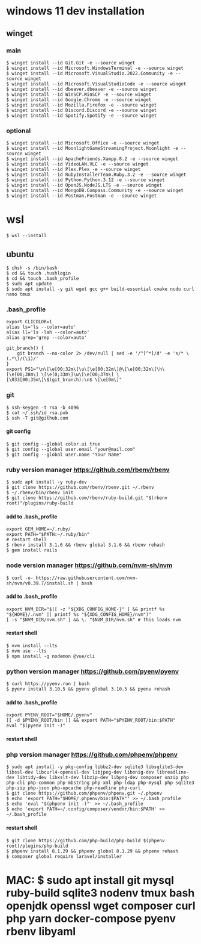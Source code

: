 # windows 11 dev installation
## winget
### main
    $ winget install --id Git.Git -e --source winget
    $ winget install --id Microsoft.WindowsTerminal -e --source winget
    $ winget install --id Microsoft.VisualStudio.2022.Community -e --source winget
    $ winget install --id Microsoft.VisualStudioCode -e --source winget
    $ winget install --id dbeaver.dbeaver -e --source winget
    $ winget install --id WinSCP.WinSCP -e --source winget
    $ winget install --id Google.Chrome -e --source winget
    $ winget install --id Mozilla.Firefox -e --source winget
    $ winget install --id Discord.Discord -e --source winget
    $ winget install --id Spotify.Spotify -e --source winget

### optional
    $ winget install --id Microsoft.Office -e --source winget
    $ winget install --id MoonlightGameStreamingProject.Moonlight -e --source winget
    $ winget install --id ApacheFriends.Xampp.8.2 -e --source winget
    $ winget install --id VideoLAN.VLC -e --source winget
    $ winget install --id Plex.Plex -e --source winget
    $ winget install --id RubyInstallerTeam.Ruby.3.2 -e --source winget
    $ winget install --id Python.Python.3.12 -e --source winget
    $ winget install --id OpenJS.NodeJS.LTS -e --source winget
    $ winget install --id MongoDB.Compass.Community -e --source winget
    $ winget install --id Postman.Postman -e --source winget

# wsl
    $ wsl --install

## ubuntu
    $ chsh -s /bin/bash
    $ cd && touch .hushlogin
    $ cd && touch .bash_profile
    $ sudo apt update
    $ sudo apt install -y git wget gcc g++ build-essential cmake ncdu curl nano tmux

### .bash_profile
    export CLICOLOR=1
    alias ls='ls --color=auto'
    alias ll='ls -lah --color=auto'
    alias grep='grep --color=auto'
    
    git_branch() {
        git branch --no-color 2> /dev/null | sed -e '/^[^*]/d' -e 's/* \(.*\)/(\1)/'
    }
    export PS1="\n\[\e[00;32m\]\u\[\e[00;32m\]@\[\e[00;32m\]\h\[\e[00;38m\] \[\e[0;33m\]\w\[\e[00;37m\] \[\033[00;35m\]\$(git_branch):\n$ \[\e[0m\]"

### git
    $ ssh-keygen -t rsa -b 4096
    $ cat ~/.ssh/id_rsa.pub
    $ ssh -T git@github.com
#### git config
    $ git config --global color.ui true
    $ git config --global user.email "your@mail.com"
    $ git config --global user.name "Your Name"

### ruby version manager https://github.com/rbenv/rbenv
    $ sudo apt install -y ruby-dev
    $ git clone https://github.com/rbenv/rbenv.git ~/.rbenv
    $ ~/.rbenv/bin/rbenv init
    $ git clone https://github.com/rbenv/ruby-build.git "$(rbenv root)"/plugins/ruby-build
#### add to .bash_profile
    export GEM_HOME=~/.ruby/
    export PATH="$PATH:~/.ruby/bin"
    # restart shell
    $ rbenv install 3.1.6 && rbenv global 3.1.6 && rbenv rehash
    $ gem install rails
    
### node version manager https://github.com/nvm-sh/nvm
    $ curl -o- https://raw.githubusercontent.com/nvm-sh/nvm/v0.39.7/install.sh | bash
#### add to .bash_profile
    export NVM_DIR="$([ -z "${XDG_CONFIG_HOME-}" ] && printf %s "${HOME}/.nvm" || printf %s "${XDG_CONFIG_HOME}/nvm")"
    [ -s "$NVM_DIR/nvm.sh" ] && \. "$NVM_DIR/nvm.sh" # This loads nvm
#### restart shell
    $ nvm install --lts
    $ nvm use --lts
    $ npm install -g nodemon @vue/cli  

### python version manager https://github.com/pyenv/pyenv
    $ curl https://pyenv.run | bash
    $ pyenv install 3.10.5 && pyenv global 3.10.5 && pyenv rehash
#### add to .bash_profile
    export PYENV_ROOT="$HOME/.pyenv"
    [[ -d $PYENV_ROOT/bin ]] && export PATH="$PYENV_ROOT/bin:$PATH"
    eval "$(pyenv init -)"
#### restart shell

### php version manager https://github.com/phpenv/phpenv
    $ sudo apt install -y pkg-config libbz2-dev sqlite3 libsqlite3-dev libssl-dev libcurl4-openssl-dev libjpeg-dev libonig-dev libreadline-dev libtidy-dev libxslt-dev libzip-dev libpng-dev composer unzip php php-cli php-common php-mbstring php-xml php-ldap php-mysql php-sqlite3 php-zip php-json php-opcache php-readline php-curl  
    $ git clone https://github.com/phpenv/phpenv.git ~/.phpenv
    $ echo 'export PATH="$HOME/.phpenv/bin:$PATH"' >> ~/.bash_profile
    $ echo 'eval "$(phpenv init -)"' >> ~/.bash_profile
    $ echo 'export PATH=~/.config/composer/vendor/bin:$PATH' >> ~/.bash_profile
#### restart shell
    $ git clone https://github.com/php-build/php-build $(phpenv root)/plugins/php-build
    $ phpenv install 8.1.29 && phpenv global 8.1.29 && phpenv rehash
    $ composer global require laravel/installer


# MAC: $ sudo apt install git mysql ruby-build sqlite3 nodenv tmux bash openjdk openssl wget composer curl php yarn docker-compose pyenv rbenv libyaml








    
